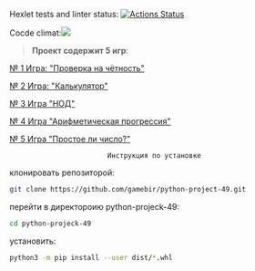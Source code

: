 Hexlet tests and linter status: [![Actions Status](https://github.com/gamebir/python-project-49/workflows/hexlet-check/badge.svg)](https://github.com/gamebir/python-project-49/actions)

 Cocde climat:<a href="https://codeclimate.com/github/gamebir/python-project-49/maintainability"><img
src="https://api.codeclimate.com/v1/badges/3e4e3068f6e9e0933acf/maintainability" /></a>

>__Проект содержит 5 игр__:

[№ 1 Игра: "Проверка на чётность"](https://asciinema.org/a/m5qqjlvXt8AQdJ1zezqifAGrf)

[№ 2 Игра: "Калькулятор"](https://asciinema.org/a/Q1qxAFdeVFLORccFL0dVWTHhf)

[№ 3 Игра "НОД"](https://asciinema.org/a/doV2201d3fJnQ4vOAbzTSXzXZ)

[№ 4 Игра "Арифметическая прогрессия"](https://asciinema.org/a/TCwrRWjFG7ZtvgwjiuM4SDPGL)

[№ 5 Игра "Простое ли число?"](https://asciinema.org/a/zfGnMTgdSzxq9IhHFoucF1i7M)

                            Инструкция по установке
клонировать репозиторой:

```bash
git clone https://github.com/gamebir/python-project-49.git
```

перейти в директороию python-projeck-49:

```bash
cd python-projeck-49 
```

установить:

```bash
python3 -m pip install --user dist/*.whl
```
